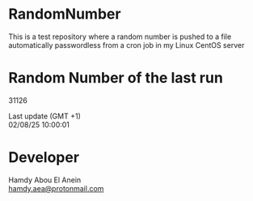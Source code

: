 # RandomNumber    
This is a test repository where a random number is pushed to a file automatically passwordless from a cron job in my Linux CentOS server    
# Random Number of the last run   
31126
      
Last update (GMT +1)    
02/08/25 10:00:01
# Developer    
Hamdy Abou El Anein   
hamdy.aea@protonmail.com
